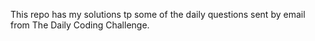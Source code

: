 This repo has my solutions tp some of the daily questions sent by email from The Daily Coding Challenge.  
